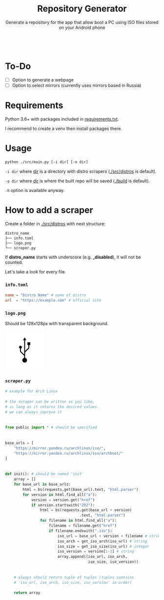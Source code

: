 <p align="center">
  <a href="https://www.drivedroid.io/">
	  <img src="https://www.drivedroid.io/images/feature.svg" width="400" alt="">
  </a>
</p>
  <h1 align="center">Repository Generator</h1>
  <p align="center">Generate a repository for the app that allow boot a PC using ISO files stored on your Android phone</p>
    <a href="https://play.google.com/store/apps/details?id=com.softwarebakery.drivedroid">
    <p align="center">
        <img src="https://upload.wikimedia.org/wikipedia/commons/7/78/Google_Play_Store_badge_EN.svg" width="150" alt="">
    </p>
  </a>
</p>

<br>

# To-Do

- [ ] Option to generate a webpage
- [ ] Option to select mirrors (currently uses mirrors based in Russia)

# Requirements

Python 3.6+ with packages included in [requirements.txt](./requirements.txt).

I recommend to create a venv then install packages there.

# Usage

```bash
python ./src/main.py [-i dir] [-o dir]
```

`-i dir` where [dir]() is a directory with distro scrapers ([./src/distros](./src/distros) is default).



`-o dir` where [dir]() is where the built repo will be saved ([./build](./build) is default).

`-h` option is available anyway.

# How to add a scraper

Create a folder in [./src/distros](./src/distros) with next structure:



```
distro_name
├── info.toml
├── logo.png
└── scraper.py
```

If **distro_name** starts with underscore (e.g. **_disabled**), it will not be counted.

Let's take a look for every file.

### `info.toml`

```toml
name = "Distro Name" # name of distro
url  = "https://example.com" # official site
```

### `logo.png`

Should be 128x128px with transparent background.

![](./src/misc/fallback_logo.png)

### `scraper.py`

```python
# example for Arch Linux

# the scraper can be written as you like,
# as long as it returns the desired values.
# we can always improve it


from public import * # should be specified


base_urls = [
    "https://mirror.yandex.ru/archlinux/iso/",
    "https://mirror.yandex.ru/archlinux/iso/archboot/"
]


def init(): # should be named 'init'
    array = []
    for base_url in base_urls:
        html = bs(requests.get(base_url).text, "html.parser")
        for version in html.find_all("a"):
            version = version.get("href")
            if version.startswith("202"):
                html = bs(requests.get(base_url + version)
                                  .text, "html.parser")
                for filename in html.find_all("a"):
                    filename = filename.get("href")
                    if filename.endswith(".iso"):
                        iso_url = base_url + version + filename # string
                        iso_arch = get_iso_arch(iso_url) # string
                        iso_size = get_iso_size(iso_url) # integer
                        iso_version = version[:-1] # string
                        array.append((iso_url, iso_arch,
                                      iso_size, iso_version))


    # always should return tuple of tuples (tuples contains
    # 'iso_url, iso_arch, iso_size, iso_version' in order)

    return array
```
